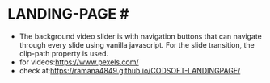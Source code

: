 # LANDING-PAGE #<br>
- The background video slider is with navigation buttons that can navigate through every slide using vanilla javascript. For the slide transition, the clip-path property is used.<br>
- for videos:https://www.pexels.com/<br>
- check at:https://ramana4849.github.io/CODSOFT-LANDINGPAGE/
